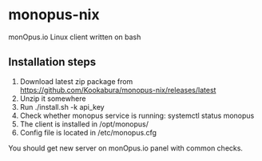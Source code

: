 # monopus-nix
monOpus.io Linux client written on bash

## Installation steps
1. Download latest zip package from https://github.com/Kookabura/monopus-nix/releases/latest
2. Unzip it somewhere
3. Run ./install.sh -k api_key
4. Check whether monopus service is running: systemctl status monopus
5. The client is installed in /opt/monopus/
6. Config file is located in /etc/monopus.cfg

You should get new server on monOpus.io panel with common checks.
